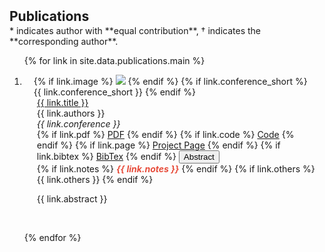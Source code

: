 <h2 id="publications" style="margin: 2px 0px -15px;">Publications</h2>
<br>
* indicates author with **equal contribution**, † indicates the **corresponding author**.
<div class="publications">
<ol class="bibliography">

{% for link in site.data.publications.main %}

<li>
<div class="pub-row">
  <div class="col-sm-3 abbr" style="position: relative;padding-right: 15px;padding-left: 15px;">
    {% if link.image %} 
    <img src="{{ link.image }}" class="teaser img-fluid z-depth-1" style="width=100;height=40%">
    {% endif %}
    {% if link.conference_short %} 
    <abbr class="badge">{{ link.conference_short }}</abbr>
    {% endif %}
  </div>
  <div class="col-sm-9" style="position: relative;padding-right: 15px;padding-left: 20px;">
      <div class="title"><a href="{{ link.pdf }}">{{ link.title }}</a></div>
      <div class="author">{{ link.authors }}</div>
      <div class="periodical"><em>{{ link.conference }}</em>
      </div>
    <div class="links">
      {% if link.pdf %} 
      <a href="{{ link.pdf }}" class="btn btn-sm z-depth-0 link-btn" role="button" target="_blank">PDF</a>
      {% endif %}
      {% if link.code %} 
      <a href="{{ link.code }}" class="btn btn-sm z-depth-0 link-btn" role="button" target="_blank">Code</a>
      {% endif %}
      {% if link.page %} 
      <a href="{{ link.page }}" class="btn btn-sm z-depth-0 link-btn" role="button" target="_blank">Project Page</a>
      {% endif %}
      {% if link.bibtex %} 
      <a href="{{ link.bibtex }}" class="btn btn-sm z-depth-0 link-btn" role="button" target="_blank">BibTex</a>
      {% endif %}
      <button onclick="toggleAbstract('{{ link.id }}')" class="btn btn-sm z-depth-0 link-btn" role="button">Abstract</button>
    </div>
    {% if link.notes %} 
      <strong> <i style="color:#e74d3c">{{ link.notes }}</i></strong>
    {% endif %}
    {% if link.others %} 
      {{ link.others }}
    {% endif %}
    <div id="abstract-{{ link.id }}" class="abstract-section">
      <p>{{ link.abstract }}</p>
    </div>
  </div>
</div>
</li>

<br>

{% endfor %}

</ol>
</div>

<script>
  function toggleAbstract(id) {
    var abstractDiv = document.getElementById('abstract-' + id);
    if (abstractDiv.style.display === 'none' || abstractDiv.style.display === '') {
      abstractDiv.style.display = 'block';
    } else {
      abstractDiv.style.display = 'none';
    }
  }
</script>
